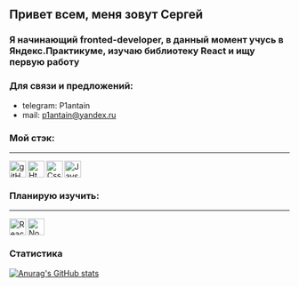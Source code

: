 ## **Привет всем, меня зовут Сергей**
### Я начинающий fronted-developer, в данный момент учусь в Яндекс.Практикуме, изучаю библиотеку React и ищу первую работу
### Для связи и предложений:
* telegram: P1antain
* mail: p1antain@yandex.ru

### Мой стэк: 

-------------
<img align="left" alt='gitHub' width="30px" src='https://upload.wikimedia.org/wikipedia/commons/thumb/9/91/Octicons-mark-github.svg/1200px-Octicons-mark-github.svg.png' />
<img align="left" alt='Html' width="30px" height="30px"  src="https://upload.wikimedia.org/wikipedia/commons/thumb/6/61/HTML5_logo_and_wordmark.svg/1200px-HTML5_logo_and_wordmark.svg.png"/>
<img align="left" alt='Css' width="30px"  height="30px" src="https://w7.pngwing.com/pngs/604/592/png-transparent-css3-cascading-style-sheets-logo-html-beautify-blue-angle-text.png"/>
<img align="center" alt="JavsScript" width="30px" height="30px" src="https://upload.wikimedia.org/wikipedia/commons/thumb/9/99/Unofficial_JavaScript_logo_2.svg/1200px-Unofficial_JavaScript_logo_2.svg.png" />

###   Планирую изучить:    

-------------
<img align="left" alt='React' width="30px" height="30px" src="https://iconape.com/wp-content/files/zk/93042/svg/react.svg"/>
<img align="center" alt='NodeJs' width="30px" height="30px" src="https://catethysis.ru/wp-content/uploads/2013/09/nodejslogo.png"/>

### Статистика

[![Anurag's GitHub stats](https://github-readme-stats.vercel.app/api?username=P1antain&show_icons=true&theme=radical)](https://github.com/anuraghazra/github-readme-stats)
